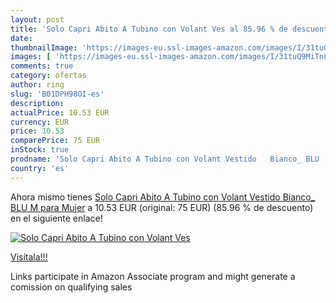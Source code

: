 ```yaml
---
layout: post
title: 'Solo Capri Abito A Tubino con Volant Ves al 85.96 % de descuento'
date: 
thumbnailImage: 'https://images-eu.ssl-images-amazon.com/images/I/31tuQ9MiTnL._SL200_.jpg'
images: [ 'https://images-eu.ssl-images-amazon.com/images/I/31tuQ9MiTnL._SL200_.jpg' ]
comments: true
category: ofertas
author: ring
slug: 'B01DPH98OI-es'
description:
actualPrice: 10.53 EUR
currency: EUR
price: 10.53
comparePrice: 75 EUR
inStock: true
prodname: 'Solo Capri Abito A Tubino con Volant Vestido   Bianco_ BLU   M para Mujer'
country: 'es'
---
```


Ahora mismo tienes [Solo Capri Abito A Tubino con Volant Vestido   Bianco_ BLU   M para Mujer](https://www.amazon.es/dp/B01DPH98OI/?tag=tolees-21) a 10.53 EUR (original: 75 EUR) (85.96 %  de descuento) en el siguiente enlace!

[![Solo Capri Abito A Tubino con Volant Ves](https://images-eu.ssl-images-amazon.com/images/I/31tuQ9MiTnL._SL200_.jpg)](https://www.amazon.es/dp/B01DPH98OI/?tag=tolees-21)

[Visítala!!!](https://www.amazon.es/dp/B01DPH98OI/?tag=tolees-21)

Links participate in Amazon Associate program and might generate a comission on qualifying sales
